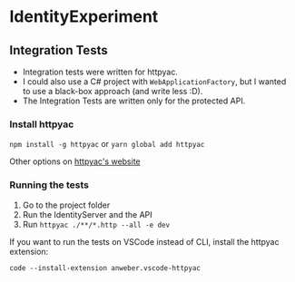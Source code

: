 # IdentityExperiment

## Integration Tests
* Integration tests were written for httpyac.
* I could also use a C# project with `WebApplicationFactory`, but I wanted to use a black-box approach (and write less :D).
* The Integration Tests are written only for the protected API.

### Install httpyac

`npm install -g httpyac` or `yarn global add httpyac`

Other options on [httpyac's website](https://httpyac.github.io/guide/)

### Running the tests

1. Go to the project folder
2. Run the IdentityServer and the API
3. Run `httpyac ./**/*.http --all -e dev`

If you want to run the tests on VSCode instead of CLI, install the httpyac extension:

`code --install-extension anweber.vscode-httpyac`

